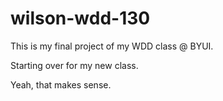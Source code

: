 # wilson-wdd-130
This is my final project of my WDD class @ BYUI.


Starting over for my new class.

Yeah, that makes sense.
